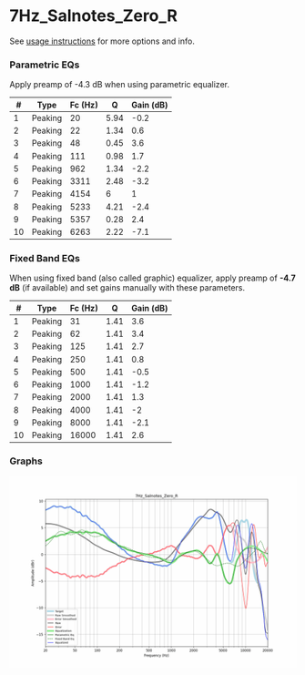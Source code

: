 # 7Hz_Salnotes_Zero_R
See [usage instructions](https://github.com/jaakkopasanen/AutoEq#usage) for more options and info.

### Parametric EQs
Apply preamp of -4.3 dB when using parametric equalizer.

|   # | Type    |   Fc (Hz) |    Q |   Gain (dB) |
|-----|---------|-----------|------|-------------|
|   1 | Peaking |        20 | 5.94 |        -0.2 |
|   2 | Peaking |        22 | 1.34 |         0.6 |
|   3 | Peaking |        48 | 0.45 |         3.6 |
|   4 | Peaking |       111 | 0.98 |         1.7 |
|   5 | Peaking |       962 | 1.34 |        -2.2 |
|   6 | Peaking |      3311 | 2.48 |        -3.2 |
|   7 | Peaking |      4154 | 6    |         1   |
|   8 | Peaking |      5233 | 4.21 |        -2.4 |
|   9 | Peaking |      5357 | 0.28 |         2.4 |
|  10 | Peaking |      6263 | 2.22 |        -7.1 |

### Fixed Band EQs
When using fixed band (also called graphic) equalizer, apply preamp of **-4.7 dB** (if available) and set gains manually with these parameters.

|   # | Type    |   Fc (Hz) |    Q |   Gain (dB) |
|-----|---------|-----------|------|-------------|
|   1 | Peaking |        31 | 1.41 |         3.6 |
|   2 | Peaking |        62 | 1.41 |         3.4 |
|   3 | Peaking |       125 | 1.41 |         2.7 |
|   4 | Peaking |       250 | 1.41 |         0.8 |
|   5 | Peaking |       500 | 1.41 |        -0.5 |
|   6 | Peaking |      1000 | 1.41 |        -1.2 |
|   7 | Peaking |      2000 | 1.41 |         1.3 |
|   8 | Peaking |      4000 | 1.41 |        -2   |
|   9 | Peaking |      8000 | 1.41 |        -2.1 |
|  10 | Peaking |     16000 | 1.41 |         2.6 |

### Graphs
![](./7Hz_Salnotes_Zero_R.png)

